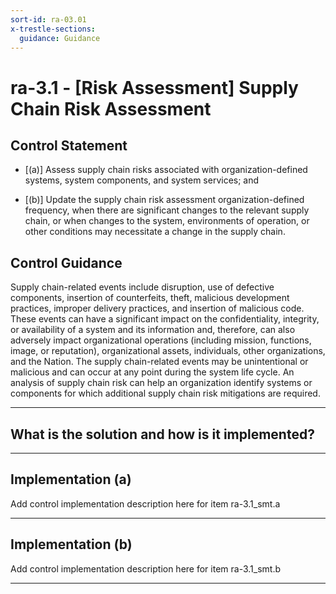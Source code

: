```yaml
---
sort-id: ra-03.01
x-trestle-sections:
  guidance: Guidance
---
```


# ra-3.1 - \[Risk Assessment\] Supply Chain Risk Assessment

## Control Statement

- \[(a)\] Assess supply chain risks associated with organization-defined systems, system components, and system services; and

- \[(b)\] Update the supply chain risk assessment organization-defined frequency, when there are significant changes to the relevant supply chain, or when changes to the system, environments of operation, or other conditions may necessitate a change in the supply chain.

## Control Guidance

Supply chain-related events include disruption, use of defective components, insertion of counterfeits, theft, malicious development practices, improper delivery practices, and insertion of malicious code. These events can have a significant impact on the confidentiality, integrity, or availability of a system and its information and, therefore, can also adversely impact organizational operations (including mission, functions, image, or reputation), organizational assets, individuals, other organizations, and the Nation. The supply chain-related events may be unintentional or malicious and can occur at any point during the system life cycle. An analysis of supply chain risk can help an organization identify systems or components for which additional supply chain risk mitigations are required.

______________________________________________________________________

## What is the solution and how is it implemented?

<!-- Please leave this section blank and enter implementation details in the parts below. -->

______________________________________________________________________

## Implementation (a)

Add control implementation description here for item ra-3.1_smt.a

______________________________________________________________________

## Implementation (b)

Add control implementation description here for item ra-3.1_smt.b

______________________________________________________________________
